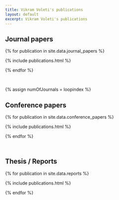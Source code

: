 ```yaml
---
title: Vikram Voleti's publications
layout: default
excerpt: Vikram Voleti's publications
---
```


## Journal papers

{% for publication in site.data.journal_papers %}

{% include publications.html %}

{% endfor %}

<p>&nbsp;</p>

{% assign numOfJournals = loopindex %}

## Conference papers

{% for publication in site.data.conference_papers %}

{% include publications.html %}

{% endfor %}

<p>&nbsp;</p>

## Thesis / Reports

{% for publication in site.data.reports %}

{% include publications.html %}

{% endfor %}

